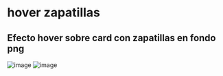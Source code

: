# hover zapatillas
<h2>Efecto hover sobre card con zapatillas en fondo png </h2>


![image](https://user-images.githubusercontent.com/34665102/177911983-d0d39da4-b5ee-4b3e-b513-dd7047286ebd.png)
![image](https://user-images.githubusercontent.com/34665102/177912089-b39c2511-8b29-4878-a3c6-5019a28e1ca3.png)
